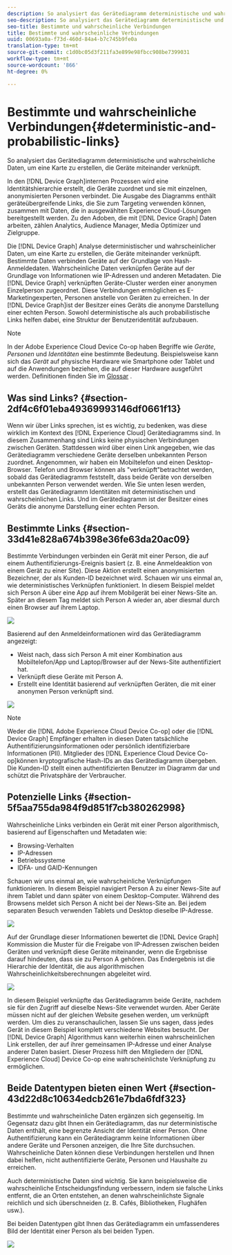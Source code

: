 ```yaml
---
description: So analysiert das Gerätediagramm deterministische und wahrscheinliche Daten, um eine Karte zu erstellen, die Geräte miteinander verknüpft.
seo-description: So analysiert das Gerätediagramm deterministische und wahrscheinliche Daten, um eine Karte zu erstellen, die Geräte miteinander verknüpft.
seo-title: Bestimmte und wahrscheinliche Verbindungen
title: Bestimmte und wahrscheinliche Verbindungen
uuid: 00693a0a-f73d-460d-84a4-b7c745b9fe0a
translation-type: tm+mt
source-git-commit: c1d0bc05d3f211fa3e899e98fbcc908be7399031
workflow-type: tm+mt
source-wordcount: '866'
ht-degree: 0%

---
```



# Bestimmte und wahrscheinliche Verbindungen{#deterministic-and-probabilistic-links}

So analysiert das Gerätediagramm deterministische und wahrscheinliche Daten, um eine Karte zu erstellen, die Geräte miteinander verknüpft.

In den [!DNL Device Graph]internen Prozessen wird eine Identitätshierarchie erstellt, die Geräte zuordnet und sie mit einzelnen, anonymisierten Personen verbindet. Die Ausgabe des Diagramms enthält geräteübergreifende Links, die Sie zum Targeting verwenden können, zusammen mit Daten, die in ausgewählten Experience Cloud-Lösungen bereitgestellt werden. Zu den Adoben, die mit [!DNL Device Graph] Daten arbeiten, zählen Analytics, Audience Manager, Media Optimizer und Zielgruppe.

Die [!DNL Device Graph] Analyse deterministischer und wahrscheinlicher Daten, um eine Karte zu erstellen, die Geräte miteinander verknüpft. Bestimmte Daten verbinden Geräte auf der Grundlage von Hash-Anmeldedaten. Wahrscheinliche Daten verknüpfen Geräte auf der Grundlage von Informationen wie IP-Adressen und anderen Metadaten. Die [!DNL Device Graph] verknüpften Geräte-Cluster werden einer anonymen Einzelperson zugeordnet. Diese Verbindungen ermöglichen es E-Marketingexperten, Personen anstelle von Geräten zu erreichen. In der [!DNL Device Graph]ist der Besitzer eines Geräts die anonyme Darstellung einer echten Person. Sowohl deterministische als auch probabilistische Links helfen dabei, eine Struktur der Benutzeridentität aufzubauen.

>[!NOTE]
>
>In der Adobe Experience Cloud Device Co-op haben Begriffe wie *Geräte*, *Personen* und *Identitäten* eine bestimmte Bedeutung. Beispielsweise kann sich das *Gerät* auf physische Hardware wie Smartphone oder Tablet und auf die Anwendungen beziehen, die auf dieser Hardware ausgeführt werden. Definitionen finden Sie im [Glossar](../glossary.md#glossgroup-0f47d7fbd76c4759801f565f341a386c) .

## Was sind Links? {#section-2df4c6f01eba49369993146df0661f13}

Wenn wir über Links sprechen, ist es wichtig, zu bedenken, was diese wirklich im Kontext des [!DNL Experience Cloud] Gerätediagramms sind. In diesem Zusammenhang sind Links keine physischen Verbindungen zwischen Geräten. Stattdessen wird über einen Link angegeben, wie das Gerätediagramm verschiedene Geräte derselben unbekannten Person zuordnet. Angenommen, wir haben ein Mobiltelefon und einen Desktop-Browser. Telefon und Browser können als &quot;verknüpft&quot;betrachtet werden, sobald das Gerätediagramm feststellt, dass beide Geräte von derselben unbekannten Person verwendet werden. Wie Sie unten lesen werden, erstellt das Gerätediagramm Identitäten mit deterministischen und wahrscheinlichen Links. Und im Gerätediagramm ist der Besitzer eines Geräts die anonyme Darstellung einer echten Person.

## Bestimmte Links {#section-33d41e828a674b398e36fe63da20ac09}

Bestimmte Verbindungen verbinden ein Gerät mit einer Person, die auf einem Authentifizierungs-Ereignis basiert (z. B. eine Anmeldeaktion von einem Gerät zu einer Site). Diese Aktion erstellt einen anonymisierten Bezeichner, der als Kunden-ID bezeichnet wird. Schauen wir uns einmal an, wie deterministisches Verknüpfen funktioniert. In diesem Beispiel meldet sich Person A über eine App auf ihrem Mobilgerät bei einer News-Site an. Später an diesem Tag meldet sich Person A wieder an, aber diesmal durch einen Browser auf ihrem Laptop.

![](assets/link1.png)

Basierend auf den Anmeldeinformationen wird das Gerätediagramm angezeigt:

* Weist nach, dass sich Person A mit einer Kombination aus Mobiltelefon/App und Laptop/Browser auf der News-Site authentifiziert hat.
* Verknüpft diese Geräte mit Person A.
* Erstellt eine Identität basierend auf verknüpften Geräten, die mit einer anonymen Person verknüpft sind.

![](assets/link2.png)

>[!NOTE]
>
>Weder die [!DNL Adobe Experience Cloud Device Co-op] oder die [!DNL Device Graph] Empfänger erhalten in diesen Daten tatsächliche Authentifizierungsinformationen oder persönlich identifizierbare Informationen (PII). Mitglieder des [!DNL Experience Cloud Device Co-op]können kryptografische Hash-IDs an das Gerätediagramm übergeben. Die Kunden-ID stellt einen authentifizierten Benutzer im Diagramm dar und schützt die Privatsphäre der Verbraucher.

## Potenzielle Links {#section-5f5aa755da984f9d851f7cb380262998}

Wahrscheinliche Links verbinden ein Gerät mit einer Person algorithmisch, basierend auf Eigenschaften und Metadaten wie:

* Browsing-Verhalten
* IP-Adressen
* Betriebssysteme
* IDFA- und GAID-Kennungen

Schauen wir uns einmal an, wie wahrscheinliche Verknüpfungen funktionieren. In diesem Beispiel navigiert Person A zu einer News-Site auf ihrem Tablet und dann später von einem Desktop-Computer. Während des Browsens meldet sich Person A nicht bei der News-Site an. Bei jedem separaten Besuch verwenden Tablets und Desktop dieselbe IP-Adresse.

![](assets/link3.png)

Auf der Grundlage dieser Informationen bewertet die [!DNL Device Graph] Kommission die Muster für die Freigabe von IP-Adressen zwischen beiden Geräten und verknüpft diese Geräte miteinander, wenn die Ergebnisse darauf hindeuten, dass sie zu Person A gehören. Das Endergebnis ist die Hierarchie der Identität, die aus algorithmischen Wahrscheinlichkeitsberechnungen abgeleitet wird.

![](assets/link4.png)

In diesem Beispiel verknüpfte das Gerätediagramm beide Geräte, nachdem sie für den Zugriff auf dieselbe News-Site verwendet wurden. Aber Geräte müssen nicht auf der gleichen Website gesehen werden, um verknüpft werden. Um dies zu veranschaulichen, lassen Sie uns sagen, dass jedes Gerät in diesem Beispiel komplett verschiedene Websites besucht. Der [!DNL Device Graph] Algorithmus kann weiterhin einen wahrscheinlichen Link erstellen, der auf ihrer gemeinsamen IP-Adresse und einer Analyse anderer Daten basiert. Dieser Prozess hilft den Mitgliedern der [!DNL Experience Cloud] Device Co-op eine wahrscheinlichste Verknüpfung zu ermöglichen.

## Beide Datentypen bieten einen Wert {#section-43d22d8c10634edcb261e7bda6fdf323}

Bestimmte und wahrscheinliche Daten ergänzen sich gegenseitig. Im Gegensatz dazu gibt Ihnen ein Gerätediagramm, das nur deterministische Daten enthält, eine begrenzte Ansicht der Identität einer Person. Ohne Authentifizierung kann ein Gerätediagramm keine Informationen über andere Geräte und Personen anzeigen, die Ihre Site durchsuchen. Wahrscheinliche Daten können diese Verbindungen herstellen und Ihnen dabei helfen, nicht authentifizierte Geräte, Personen und Haushalte zu erreichen.

Auch deterministische Daten sind wichtig. Sie kann beispielsweise die wahrscheinliche Entscheidungsfindung verbessern, indem sie falsche Links entfernt, die an Orten entstehen, an denen wahrscheinlichste Signale reichlich und sich überschneiden (z. B. Cafés, Bibliotheken, Flughäfen usw.).

Bei beiden Datentypen gibt Ihnen das Gerätediagramm ein umfassenderes Bild der Identität einer Person als bei beiden Typen.

![](assets/link5.png)

